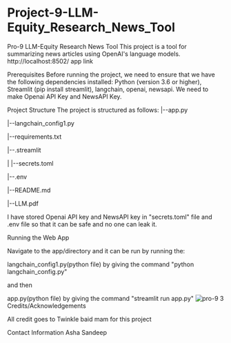 # Project-9-LLM-Equity_Research_News_Tool
Pro-9 LLM-Equity Research News Tool
This project is a tool for summarizing news articles using OpenAI's language models.
http://localhost:8502/ app link

Prerequisites
Before running the project, we need to ensure that we have the following dependencies installed: Python (version 3.6 or higher), Streamlit (pip install streamlit), langchain, openai, newsapi. We need to make Openai API Key and NewsAPI Key.

Project Structure
The project is structured as follows:
|--app.py

|--langchain_config1.py

|--requirements.txt

|--.streamlit

| |--secrets.toml 

|--.env

|--README.md

|--LLM.pdf

I have stored Openai API key and NewsAPI key in "secrets.toml" file  and .env file so that it can be safe and no one can leak it.

Running the Web App

Navigate to the app/directory and it can be run by running the:

langchain_config1.py(python file) by giving the command "python langchain_config.py"

and then

app.py(python file) by giving the command "streamlit run app.py"
![pro-9 3](https://github.com/user-attachments/assets/a883a381-5a8b-4897-bdd0-adbb4a7e9009)
Credits/Acknowledgements

All credit goes to Twinkle baid mam for this project

Contact Information
Asha Sandeep

